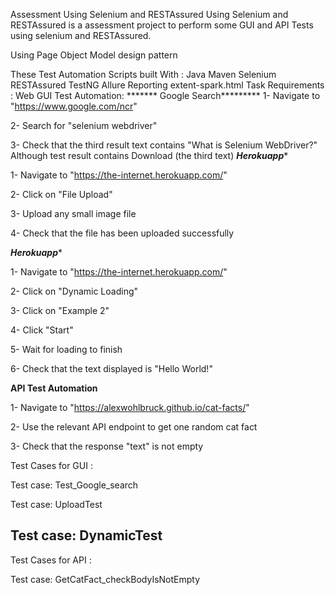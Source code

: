 Assessment Using Selenium and RESTAssured
Using Selenium and RESTAssured is a assessment project to perform some GUI and API Tests using selenium and RESTAssured.

Using Page Object Model design pattern

These Test Automation Scripts built With :
Java
Maven
Selenium
RESTAssured
TestNG
Allure Reporting
extent-spark.html
Task Requirements :
Web GUI Test Automation:
******* Google Search*********
1- Navigate to "https://www.google.com/ncr"

2- Search for "selenium webdriver"

3- Check that the third result text contains "What is Selenium WebDriver?" Although test result contains Download (the third text)
*******Herokuapp********

1- Navigate to "https://the-internet.herokuapp.com/"

2- Click on "File Upload"

3- Upload any small image file

4- Check that the file has been uploaded successfully

*******Herokuapp********

1- Navigate to "https://the-internet.herokuapp.com/"

2- Click on "Dynamic Loading"

3- Click on "Example 2"

4- Click "Start"

5- Wait for loading to finish

6- Check that the text displayed is "Hello World!"

********API Test Automation********

1- Navigate to "https://alexwohlbruck.github.io/cat-facts/"

2- Use the relevant API endpoint to get one random cat fact

3- Check that the response "text" is not empty

Test Cases for GUI :

Test case: Test_Google_search

Test case: UploadTest

Test case: DynamicTest
--------------------------------------------------------------

Test Cases for API :

Test case: GetCatFact_checkBodyIsNotEmpty
